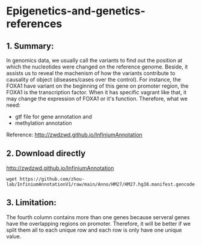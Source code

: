 # Epigenetics-and-genetics-references
## 1. Summary: 
In genomics data, we usually call the variants to find out the position at which the nucleotides were changed on the reference genome. Beside, it assists us to reveal the machenism of how the variants contribute to causality of object (diseases/cases over the control).
For instance, the FOXA1 have variant on the beginning of this gene on promoter region, the FOXA1 is the transcription factor. When it has specific vagrant like that, it may change the expression of FOXA1 or it's function. Therefore, what we need:  
+ gtf file for gene annotation and 
+ methylation annotation

Reference: http://zwdzwd.github.io/InfiniumAnnotation

## 2. Download directly
http://zwdzwd.github.io/InfiniumAnnotation
```
wget https://github.com/zhou-lab/InfiniumAnnotationV1/raw/main/Anno/HM27/HM27.hg38.manifest.gencode.v36.tsv.gz
```
## 3. Limitation:
The fourth column contains more than one genes because serveral genes have the overlapping regions on promoter. Therefore, it will be better if we split them all to each unique row and each row is only have one unique value.
